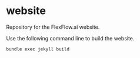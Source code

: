 # website
Repository for the FlexFlow.ai website.

Use the following command line to build the website.
```
bundle exec jekyll build
```
